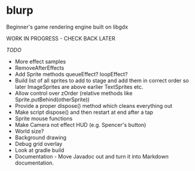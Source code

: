 # blurp
Beginner's game rendering engine built on libgdx

WORK IN PROGRESS - CHECK BACK LATER

*TODO*
* More effect samples
* RemoveAfterEffects
* Add Sprite methods queueEffect? loopEffect?
* Build list of all sprites to add to stage and add them in correct order so later ImageSprites are above earlier TextSprites etc.
* Allow control over zOrder (relative methods like Sprite.putBehind(otherSprite))
* Provide a proper dispose() method which cleans everything out
* Make script dispose() and then restart at end after a tap
* Sprite mouse functions
* Make Camera not effect HUD (e.g. Spencer's button)
* World size?
* Background drawing
* Debug grid overlay
* Look at gradle build
* Documentation - Move Javadoc out and turn it into Markdown documentation.


